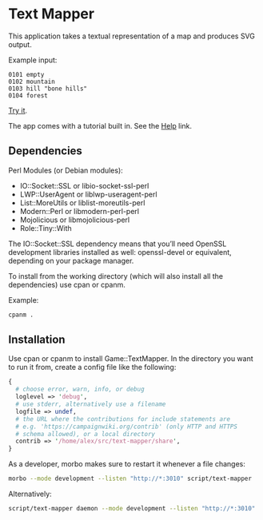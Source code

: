 # Text Mapper

This application takes a textual representation of a map and produces
SVG output.

Example input:

    0101 empty
    0102 mountain
    0103 hill "bone hills"
    0104 forest

[Try it](https://campaignwiki.org/text-mapper).

The app comes with a tutorial built in. See the
[Help](https://campaignwiki.org/text-mapper/help) link.

## Dependencies

Perl Modules (or Debian modules):

* IO::Socket::SSL or libio-socket-ssl-perl
* LWP::UserAgent or liblwp-useragent-perl
* List::MoreUtils or liblist-moreutils-perl
* Modern::Perl or libmodern-perl-perl
* Mojolicious or libmojolicious-perl
* Role::Tiny::With

The IO::Socket::SSL dependency means that you’ll need OpenSSL
development libraries installed as well: openssl-devel or equivalent,
depending on your package manager.

To install from the working directory (which will also install all the
dependencies) use cpan or cpanm.

Example:

```bash
cpanm .
```

## Installation

Use cpan or cpanm to install Game::TextMapper. In the directory you
want to run it from, create a config file like the following:

```perl
{
  # choose error, warn, info, or debug
  loglevel => 'debug',
  # use stderr, alternatively use a filename
  logfile => undef,
  # the URL where the contributions for include statements are
  # e.g. 'https://campaignwiki.org/contrib' (only HTTP and HTTPS
  # schema allowed), or a local directory
  contrib => '/home/alex/src/text-mapper/share',
}
```

As a developer, morbo makes sure to restart it whenever a file
changes:

```bash
morbo --mode development --listen "http://*:3010" script/text-mapper
```

Alternatively:

```bash
script/text-mapper daemon --mode development --listen "http://*:3010"
```

